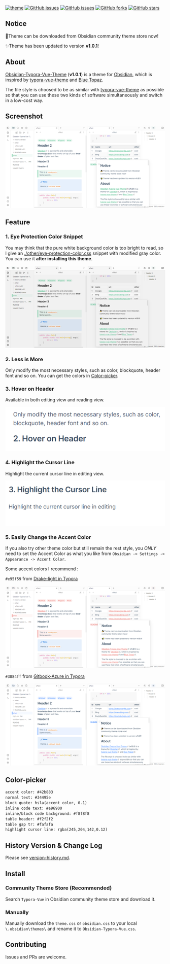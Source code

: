[![theme](https://img.shields.io/badge/theme-Obsidian-blueviolet.svg?color=blueviolet)](https://obsidian.md/) [![GitHub issues](https://img.shields.io/github/issues/ZekunC/Obsidian-Typora-Vue-Theme.svg?color=orange)](https://github.com/ZekunC/Obsidian-Typora-Vue-Theme/issues) [![GitHub issues](https://img.shields.io/github/issues-closed/ZekunC/Obsidian-Typora-Vue-Theme.svg?color=brightgreen)](https://github.com/ZekunC/Obsidian-Typora-Vue-Theme/issues?q=is%3Aissue+is%3Aclosed) [![GitHub forks](https://img.shields.io/github/forks/ZekunC/Obsidian-Typora-Vue-Theme.svg?color=green)](https://github.com/ZekunC/Obsidian-Typora-Vue-Theme/network/members) [![GitHub stars](https://img.shields.io/github/stars/ZekunC/Obsidian-Typora-Vue-Theme.svg)](https://github.com/ZekunC/Obsidian-Typora-Vue-Theme/stargazers)

## Notice

🎉Theme can be downloaded from Obsidian community theme store now!

✨Theme has been updated to version **v1.0.1**!

## About

[Obsidian-Typora-Vue-Theme](https://github.com/ZekunC/Obsidian-Typora-Vue-Theme) (**v1.0.1**) is a theme for [Obsidian](https://obsidian.md/), which is inspired by [typora-vue-theme](https://github.com/blinkfox/typora-vue-theme) and [Blue Topaz](https://github.com/whyt-byte/Blue-Topaz_Obsidian-css/).

The file style is choosed  to be as similar with [typora-vue-theme](https://github.com/blinkfox/typora-vue-theme) as possible so that you can use these two kinds of software simultaneously and switch in a low-cost way. 

## Screenshot

![screenshot](high-res.png)

## Feature

### 1. Eye Protection Color Snippet

You may think that the pure white background color is too bright to read, so I give an [./other/eye-protection-color.css](./other/eye-protection-color.css) snippet with modified gray color. You can use it **after installing this theme**.

![](./README.assets/gray-color.png)

### 2. Less is More

Only modify the most necessary styles, such as color, blockquote, header font and so on. You can get the colors in [Color-picker](#Color-picker). 

### 3. Hover on Header

Available in both editing view and reading view.

![](README.assets/img13.gif)

### 4. Highlight the Cursor Line

Highlight the current cursor line in editing view.

![](./README.assets/img14.gif)

### 5. Easily Change the Accent Color

If you also try other theme color but still remain the rest style, you *ONLY* need to set the Accent Color as what you like from `Obsidian -> Settings -> Appearance -> Accent Color`.

Some accent colors I recommend :

`#e95f59` from [Drake-light in Typora](https://github.com/liangjingkanji/DrakeTyporaTheme)

![](./README.assets/drake-light.png)

`#3884ff` from [Gitbook-Azure in Typora](https://github.com/h16nning/typora-gitbook-theme)

![](./README.assets/gitbook-azure.png)

## Color-picker

```txt
accent color: #42b883
normal text: #34495e
block quote: hsla(accent color, 0.1)
inline code text: #e96900
inline/block code background: #f8f8f8
table header: #f2f2f2
table gap tr: #fafafa
highlight cursor line: rgba(245,204,142,0.12)
```

## History Version & Change Log

Please see [version-history.md](./version-history.md).

## Install

### Community Theme Store (Recommended)

Search `Typora-Vue` in Obsidian community theme store and download it.

### Manually

Manually download the `theme.css` or `obsidian.css` to your local `\.obsidian\themes\` and rename it to `Obsidian-Typora-Vue.css`.

## Contributing

Issues and PRs are welcome.

